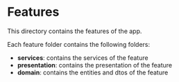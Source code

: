 # Features

This directory contains the features of the app.

Each feature folder contains the following folders:

- **services**: contains the services of the feature
- **presentation**: contains the presentation of the feature
- **domain**: contains the entities and dtos of the feature
